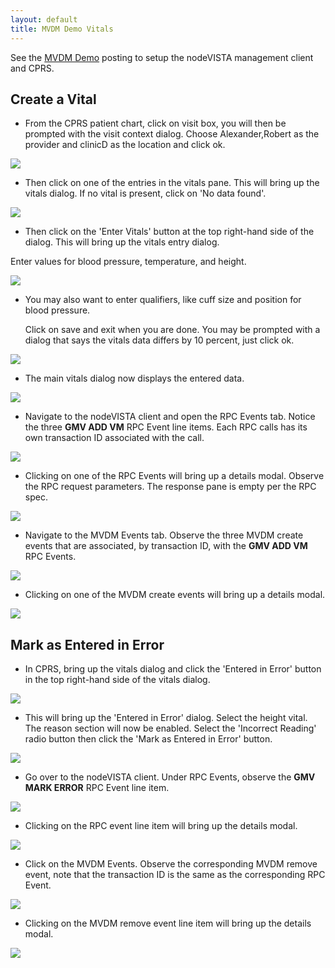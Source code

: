 ```yaml
---
layout: default
title: MVDM Demo Vitals
---
```


See the [MVDM Demo](http://vistadataproject.info/demo/) posting to setup the nodeVISTA management client and CPRS. 

## Create a Vital

* From the CPRS patient chart, click on visit box, you will then be prompted with the visit context dialog. Choose Alexander,Robert as the provider and clinicD as the location and click ok.

![](images/common/cprs/visit-select.png)

*  Then click on one of the entries in the vitals pane. This will bring up the vitals dialog. If no vital is present, click on 'No data found'.

![](images/vitals/cprs/vitals-dialog-empty.JPG)

* Then click on the 'Enter Vitals' button at the top right-hand side of the dialog. This will bring up the vitals entry dialog.

 Enter values for blood pressure, temperature, and height. 

![](images/vitals/cprs/vitals-create.JPG)

* You may also want to enter qualifiers, like cuff size and position for blood pressure.

  Click on save and exit when you are done. You may be prompted with a dialog that says the vitals data differs by 10 percent, just click ok.

![](images/vitals/cprs/vitals-create-with-qualifiers.JPG)

* The main vitals dialog now displays the entered data.

![](images/vitals/cprs/vitals-dialog.JPG)

* Navigate to the nodeVISTA client and open the RPC Events tab. Notice the three **GMV ADD VM** RPC Event line items. Each RPC calls has its own transaction ID associated with the call.

![](images/vitals/management-client/vitals-create.jpg)

* Clicking on one of the RPC Events will bring up a details modal. Observe the RPC request parameters. The response pane is empty per the RPC spec.

![](images/vitals/management-client/vitals-create-modal.jpg)

* Navigate to the MVDM Events tab. Observe the three MVDM create events that are associated, by transaction ID, with the **GMV ADD VM** RPC Events. 

![](images/vitals/management-client/vitals-create-mvdm.jpg)

* Clicking on one of the MVDM create events will bring up a details modal.

![](images/vitals/management-client/vitals-create-mvdm-modal.jpg)

## Mark as Entered in Error

* In CPRS, bring up the vitals dialog and click the 'Entered in Error' button in the top right-hand side of the vitals dialog. 

![](images/vitals/cprs/vitals-dialog.JPG)

* This will bring up the 'Entered in Error' dialog. Select the height vital. The reason section will now be enabled. Select the 'Incorrect Reading' radio button then click the 'Mark as Entered in Error' button.

![](images/vitals/cprs/vitals-eie.JPG)

* Go over to the nodeVISTA client. Under RPC Events, observe the **GMV MARK ERROR** RPC Event line item. 

![](images/vitals/management-client/vitals-eie.jpg)

* Clicking on the RPC event line item will bring up the details modal.

![](images/vitals/management-client/vitals-eie-modal.jpg)

* Click on the MVDM Events. Observe the corresponding MVDM remove event, note that the transaction ID is the same as the corresponding RPC Event.

![](images/vitals/management-client/vitals-eie-mvdm.jpg)

* Clicking on the MVDM remove event line item will bring up the details modal.

![](images/vitals/management-client/vitals-eie-mvdm-modal.jpg)
